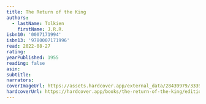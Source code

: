 ```yaml
---
title: The Return of the King
authors:
  - lastName: Tolkien
    firstName: J.R.R.
isbn10: '0007171994'
isbn13: '9780007171996'
read: 2022-08-27
rating:
yearPublished: 1955
reading: false
asin:
subtitle:
narrators:
coverImageUrl: https://assets.hardcover.app/external_data/28439979/3339defcd86934d0c4a59dffc8d5aec7def13475.jpeg
hardcoverUrl: https://hardcover.app/books/the-return-of-the-king/editions/13417614
---
```

